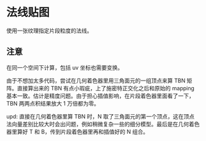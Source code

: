 # 法线贴图

使用一张纹理指定片段粒度的法线。

## 注意

在同一个空间下计算，包括 uv 坐标也需要变换。

由于不想加太多代码，尝试在几何着色器里用三角面元的一组顶点来算 TBN 矩阵。直接算出来的 TBN 有点小瑕疵，上了施密特正交化之后和原始的 mapping 基本一致。估计是精度问题。由于担心插值影响，在片段着色器里面看了一下，TBN 两两点积结果放大 1 万倍都为零。

upd: 直接在几何着色器里算 TBN 时，N 取了三角面元的第一个顶点，这在顶点法向量差别比较大时会出问题，例如稍微复杂一些的细分模型。最后是在几何着色器里算好 T 和 B，传到片段着色器里再和插值好的 N 组合。